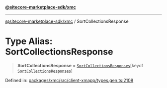 [**@sitecore-marketplace-sdk/xmc**](../README.md)

***

[@sitecore-marketplace-sdk/xmc](../README.md) / SortCollectionsResponse

# Type Alias: SortCollectionsResponse

> **SortCollectionsResponse** = [`SortCollectionsResponses`](SortCollectionsResponses.md)\[keyof [`SortCollectionsResponses`](SortCollectionsResponses.md)\]

Defined in: [packages/xmc/src/client-xmapp/types.gen.ts:2108](https://github.com/Sitecore/sitecore-marketplace-sdk/blob/e87783cce9f115393973a45e109d17b99bf1df7e/packages/xmc/src/client-xmapp/types.gen.ts#L2108)
